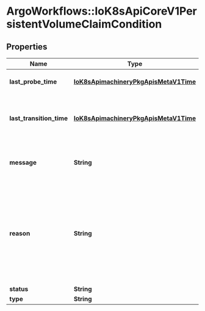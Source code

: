 # ArgoWorkflows::IoK8sApiCoreV1PersistentVolumeClaimCondition

## Properties
Name | Type | Description | Notes
------------ | ------------- | ------------- | -------------
**last_probe_time** | [**IoK8sApimachineryPkgApisMetaV1Time**](IoK8sApimachineryPkgApisMetaV1Time.md) | lastProbeTime is the time we probed the condition. | [optional] 
**last_transition_time** | [**IoK8sApimachineryPkgApisMetaV1Time**](IoK8sApimachineryPkgApisMetaV1Time.md) | lastTransitionTime is the time the condition transitioned from one status to another. | [optional] 
**message** | **String** | message is the human-readable message indicating details about last transition. | [optional] 
**reason** | **String** | reason is a unique, this should be a short, machine understandable string that gives the reason for condition&#39;s last transition. If it reports \&quot;Resizing\&quot; that means the underlying persistent volume is being resized. | [optional] 
**status** | **String** |  | 
**type** | **String** |  | 


